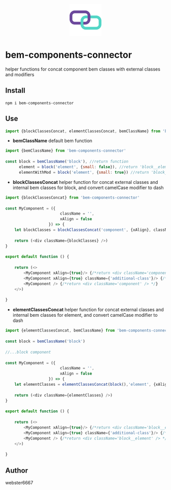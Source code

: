 <p align="center" style="text-align:center">
    <img src="./readme/ilustration.svg" alt="drawing" width="100"/>
</p>

# bem-components-connector
helper functions for concat component bem classes
with external classes and modifiers

## Install

```
npm i bem-components-connector
```

## Use
```javascript
import {blockClassesConcat, elementClassesConcat, bemClassName} from 'bem-components-connector'
```

* **bemClassName**
default bem function
```javascript
import {bemClassName} from 'bem-components-connector'

const block = bemClassName('block'), //return function
      element = block('element', {small: false}), //return 'block__element'
      elementWithMod = block('element', {small: true}) //return 'block__element block__element_small'
```

* **blockClassesConcat**
helper function for concat external classes and internal bem classes for block,
and convert camelCase modifier to dash

```typescript jsx
import {blockClassesConcat} from 'bem-components-connector'

const MyComponent = ({
                        className = '',
                        xAlign = false                            
                   }) => {
    let blockClasses = blockClassesConcat('component', {xAlign}, className)

    return (<div className={blockClasses} />)
}

export default function () {
    
    return (<>
        <MyComponent xAlign={true}/> {/*return <div className='component component_x-align' /> */}
        <MyComponent xAlign={true} className={'additional-class'}/> {/*return <div className='component component_x-align' additional-class' /> */}
        <MyComponent /> {/*return <div className='component' /> */}
    </>)
    
}
```

* **elementClassesConcat**
helper function for concat external classes and internal bem classes for element,
and convert camelCase modifier to dash

```typescript jsx
import {elementClassesConcat, bemClassName} from 'bem-components-connector'

const block = bemClassName('block')

//...block component

const MyComponent = ({
                        className = '',
                        xAlign = false                            
                   }) => {
    let elementClasses = elementClassesConcat(block(),'element', {xAlign}, className)

    return (<div className={elementClasses} />)
}

export default function () {
    
    return (<>
        <MyComponent xAlign={true}/> {/*return <div className='block__element block__element_x-align' /> */}
        <MyComponent xAlign={true} className={'additional-class'}/> {/*return <div className='block__element block__element_x-align' additional-class' /> */}
        <MyComponent /> {/*return <div className='block__element' /> */}
    </>)
    
}
```

## Author
webster6667